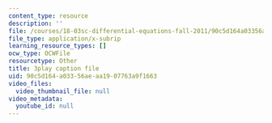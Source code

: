 ```yaml
---
content_type: resource
description: ''
file: /courses/18-03sc-differential-equations-fall-2011/90c5d164a03356aeaa1907763a9f1663_2IBWxERRjvM.vtt
file_type: application/x-subrip
learning_resource_types: []
ocw_type: OCWFile
resourcetype: Other
title: 3play caption file
uid: 90c5d164-a033-56ae-aa19-07763a9f1663
video_files:
  video_thumbnail_file: null
video_metadata:
  youtube_id: null
---
```

